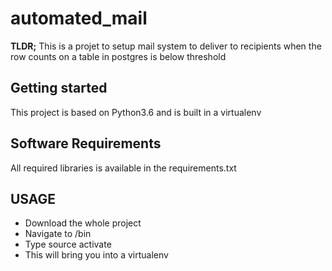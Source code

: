 # automated_mail

**TLDR;** This is a projet to setup mail system to deliver to recipients when the row counts on a table in postgres is below threshold

## Getting started
This project is based on Python3.6 and is built in a virtualenv

## Software Requirements
All required libraries is available in the requirements.txt

## USAGE
- Download the whole project
- Navigate to /bin
- Type source activate
- This will bring you into a virtualenv
